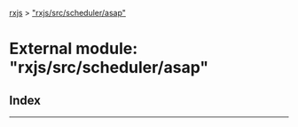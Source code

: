 [rxjs](../README.md) > ["rxjs/src/scheduler/asap"](../modules/_rxjs_src_scheduler_asap_.md)

# External module: "rxjs/src/scheduler/asap"

## Index

---

